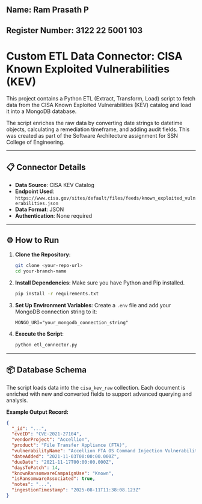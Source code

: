 ## Name: Ram Prasath P
## Register Number: 3122 22 5001 103

# Custom ETL Data Connector: CISA Known Exploited Vulnerabilities (KEV)

This project contains a Python ETL (Extract, Transform, Load) script to fetch data from the CISA Known Exploited Vulnerabilities (KEV) catalog and load it into a MongoDB database.

The script enriches the raw data by converting date strings to datetime objects, calculating a remediation timeframe, and adding audit fields. This was created as part of the Software Architecture assignment for SSN College of Engineering.

---

## 📋 Connector Details

- **Data Source**: CISA KEV Catalog
- **Endpoint Used**: `https://www.cisa.gov/sites/default/files/feeds/known_exploited_vulnerabilities.json`
- **Data Format**: JSON
- **Authentication**: None required

---

## ⚙️ How to Run

1.  **Clone the Repository**:
    ```sh
    git clone <your-repo-url>
    cd your-branch-name
    ```

2.  **Install Dependencies**:
    Make sure you have Python and Pip installed.
    ```sh
    pip install -r requirements.txt
    ```

3.  **Set Up Environment Variables**:
    Create a `.env` file and add your MongoDB connection string to it:
    ```env
    MONGO_URI="your_mongodb_connection_string"
    ```

4.  **Execute the Script**:
    ```sh
    python etl_connector.py
    ```

---

## 📦 Database Schema

The script loads data into the `cisa_kev_raw` collection. Each document is enriched with new and converted fields to support advanced querying and analysis.

**Example Output Record:**
```json
{
  "_id": "...",
  "cveID": "CVE-2021-27104",
  "vendorProject": "Accellion",
  "product": "File Transfer Appliance (FTA)",
  "vulnerabilityName": "Accellion FTA OS Command Injection Vulnerability",
  "dateAdded": "2021-11-03T00:00:00.000Z",
  "dueDate": "2021-11-17T00:00:00.000Z",
  "daysToPatch": 14,
  "knownRansomwareCampaignUse": "Known",
  "isRansomwareAssociated": true,
  "notes": "...",
  "ingestionTimestamp": "2025-08-11T11:38:08.123Z"
}
```